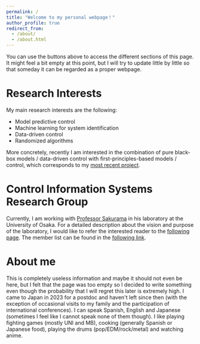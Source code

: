 ```yaml
---
permalink: /
title: "Welcome to my personal webpage！"
author_profile: true
redirect_from: 
  - /about/
  - /about.html
---
```


You can use the buttons above to access the different sections of this page. It might feel a bit empty at this point, but I will try to update little by little so that someday it can be regarded as a proper webpage.

Research Interests
======
My main research interests are the following:
* Model predictive control
* Machine learning for system identification
* Data-driven control
* Randomized algorithms

More concretely, recently I am interested in the combination of pure black-box models / data-driven control with first-principles-based models / control, which corresponds to my [most recent project](https://carnererodaniel.github.io/academicpages.github.io/projects/2025-03-01-project-1).

Control Information Systems Research Group
======
Currently, I am working with [Professor Sakurama](https://sites.google.com/view/sakuramakazunori-en/profile) in his laboratory at the University of Osaka. For a detailed description about the vision and purpose of the laboratory, I would like to refer the interested reader to the [following page](https://sites.google.com/view/sakuramakazunori-en/research). The member list can be found in the [following link](https://www.cis.sys.es.osaka-u.ac.jp/en).

About me
======
This is completely useless information and maybe it should not even be here, but I felt that the page was too empty so I decided to write something even though the probability that I will regret this later is extremely high. 
I came to Japan in 2023 for a postdoc and haven't left since then (with the exception of occasional visits to my family and the participation of international conferences). I can speak Spanish, English and Japanese (sometimes I feel like I cannot speak none of them though).
I like playing fighting games (mostly UNI and MB), cooking (generally Spanish or Japanese food), playing the drums (pop/EDM/rock/metal) and watching anime.
